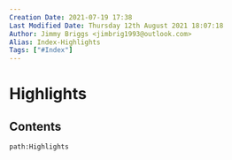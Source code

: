 ```yaml
---
Creation Date: 2021-07-19 17:38
Last Modified Date: Thursday 12th August 2021 18:07:18
Author: Jimmy Briggs <jimbrig1993@outlook.com>
Alias: Index-Highlights
Tags: ["#Index"]
---
```


# Highlights

## Contents

```query
path:Highlights
```